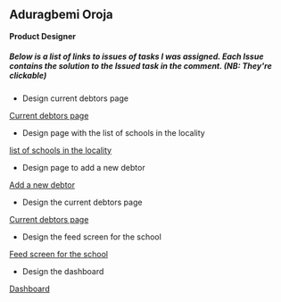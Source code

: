## Aduragbemi Oroja

 __Product Designer__

##### Below is a list of links to issues of tasks I was assigned. Each Issue contains the solution to the Issued task in the comment. *(NB: They're clickable)*

* Design current debtors page

[Current debtors page](https://github.com/zuri-training/proj_debtors-team-36/issues/46)


* Design page with the list of schools in the locality

[list of schools in the locality](https://github.com/zuri-training/proj_debtors-team-36/issues/45)


* Design page to add a new debtor

[Add a new debtor](https://github.com/zuri-training/proj_debtors-team-36/issues/44)


* Design the current debtors page

[Current debtors page](https://github.com/zuri-training/proj_debtors-team-36/issues/42)


* Design the feed screen for the school

[Feed screen for the school](https://github.com/zuri-training/proj_debtors-team-36/issues/41)


* Design the dashboard

[Dashboard](https://github.com/zuri-training/proj_debtors-team-36/issues/40)
